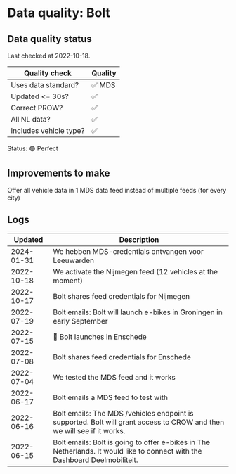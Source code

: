 # Data quality: Bolt

## Data quality status

Last checked at 2022-10-18.

| **Quality check**           | **Quality**
| --                          | --          |
| Uses data standard?         | ✅ MDS
| Updated <= 30s?             | ✅
| Correct PROW?               | ✅
| All NL data?                | ✅
| Includes vehicle type?      | ✅

Status: 🟢 Perfect

## Improvements to make

Offer all vehicle data in 1 MDS data feed instead of multiple feeds (for every city)

## Logs

| Updated    | Description
| ----       | ---
| 2024-01-31 | We hebben MDS-credentials ontvangen voor Leeuwarden
| 2022-10-18 | We activate the Nijmegen feed (12 vehicles at the moment)
| 2022-10-17 | Bolt shares feed credentials for Nijmegen
| 2022-07-19 | Bolt emails: Bolt will launch e-bikes in Groningen in early September
| 2022-07-15 | 🎉 Bolt launches in Enschede
| 2022-07-08 | Bolt shares feed credentials for Enschede
| 2022-07-04 | We tested the MDS feed and it works
| 2022-06-17 | Bolt emails a MDS feed to test with
| 2022-06-16 | Bolt emails: The MDS /vehicles endpoint is supported. Bolt will grant access to CROW and then we will see if it works.
| 2022-06-15 | Bolt emails: Bolt is going to offer e-bikes in The Netherlands. It would like to connect with the Dashboard Deelmobiliteit.
